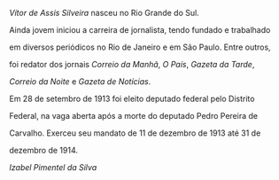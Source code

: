 

*Vítor de Assis Silveira* nasceu no Rio Grande do Sul.



Ainda jovem iniciou a carreira de jornalista, tendo fundado e trabalhado

em diversos periódicos no Rio de Janeiro e em São Paulo. Entre outros,

foi redator dos jornais *Correio da Manhã*, *O País*, *Gazeta da Tarde*,

*Correio da Noite* e *Gazeta de Notícias*.



Em 28 de setembro de 1913 foi eleito deputado federal pelo Distrito

Federal, na vaga aberta após a morte do deputado Pedro Pereira de

Carvalho. Exerceu seu mandato de 11 de dezembro de 1913 até 31 de

dezembro de 1914.



*Izabel Pimentel da Silva*



